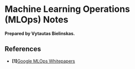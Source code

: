 <h1>Machine Learning Operations (MLOps) Notes</h1>
<b>Prepared by Vytautas Bielinskas.</b>

<h2>References</h2>
<ul><li><b>[1]</b><a href="https://services.google.com/fh/files/misc/practitioners_guide_to_mlops_whitepaper.pdf">Google MLOps Whitepapers</a></li></ul>
